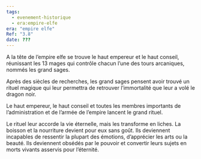 ```yaml
---
tags:
  - evenement-historique
  - era:empire-elfe
era: "empire elfe"
Ref: "3.8"
date: ???
---
```



A la tête de l’empire elfe se trouve le haut empereur et le haut conseil, réunissant les 13 mages qui contrôle chacun l’une des tours arcaniques, nommés les grand sages.

Après des siècles de recherches, les grand sages pensent avoir trouvé un rituel magique qui leur permettra de retrouver l’immortalité que leur a volé le dragon noir.

Le haut empereur, le haut conseil et toutes les membres importants de l’administration et de l’armée de l’empire lancent le grand rituel.

Le rituel leur accorde la vie éternelle, mais les transforme en liches. La boisson et la nourriture devient pour eux sans goût. Ils deviennent incapables de ressentir la plupart des émotions, d’apprécier les arts ou la beauté. Ils deviennent obsédés par le pouvoir et convertir leurs sujets en morts vivants asservis pour l’éternité.